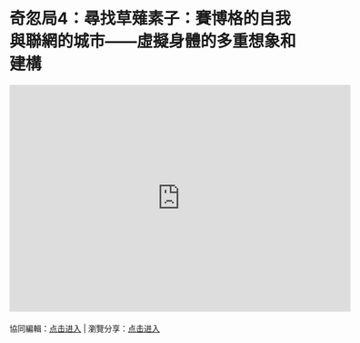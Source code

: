 # 奇忽局4：尋找草薙素子：賽博格的自我與聯網的城市——虛擬身體的多重想象和建構

<iframe width="600" height="400" frameborder="0" src="https://www.mindmeister.com/maps/public_map_shell/1809764500/4?width=600&height=400&z=auto&t=AfDDsapp61&no_share=1&no_logo=1" scrolling="no" style="overflow: hidden; margin-bottom: 5px;">Your browser is not able to display frames. Please visit <a href="https://www.mindmeister.com/1809764500/4?t=AfDDsapp61" target="_blank">奇忽局4：尋找草薙素子：賽博格的自我與聯網的城市——虛擬身體的多重想象和建構-副本</a> on MindMeister.</iframe>

協同編輯：[点击进入](https://mm.tt/1809764500?t=AfDDsapp61) | 瀏覽分享：[点击进入](https://www.mindmeister.com/1809764500/4)